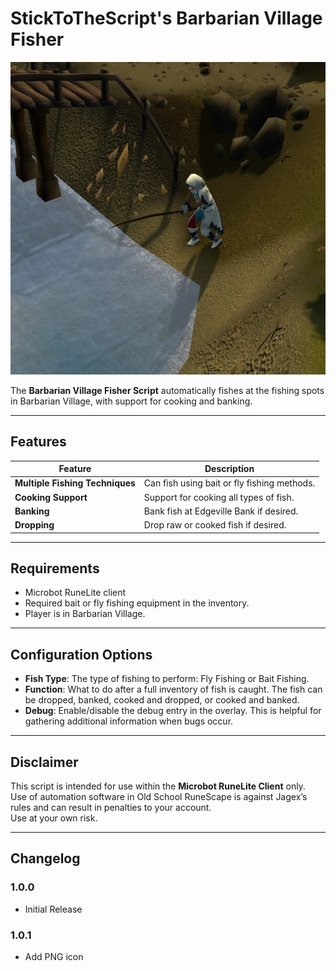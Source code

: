 # StickToTheScript's Barbarian Village Fisher

![preview](assets/icon.png)

The **Barbarian Village Fisher Script** automatically fishes at the fishing spots in Barbarian Village, with support for cooking and banking.

---

## Features

| Feature                         | Description                                 |
|---------------------------------|---------------------------------------------|
| **Multiple Fishing Techniques** | Can fish using bait or fly fishing methods. |
| **Cooking Support**             | Support for cooking all types of fish.      |
| **Banking**                     | Bank fish at Edgeville Bank if desired.     |
| **Dropping**                    | Drop raw or cooked fish if desired.         |

---

## Requirements
- Microbot RuneLite client
- Required bait or fly fishing equipment in the inventory.
- Player is in Barbarian Village.

---

## Configuration Options
- **Fish Type**: The type of fishing to perform: Fly Fishing or Bait Fishing.
- **Function**: What to do after a full inventory of fish is caught. The fish can be dropped, banked, cooked and dropped, or cooked and banked.
- **Debug**: Enable/disable the debug entry in the overlay. This is helpful for gathering additional information when bugs occur.

---

## Disclaimer
This script is intended for use within the **Microbot RuneLite Client** only.  
Use of automation software in Old School RuneScape is against Jagex’s rules and can result in penalties to your account.  
Use at your own risk.

---

## Changelog

### 1.0.0
- Initial Release
### 1.0.1
- Add PNG icon